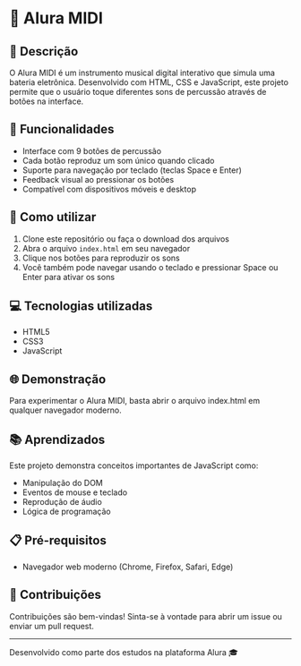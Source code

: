 # 🎵 Alura MIDI

## 📝 Descrição
O Alura MIDI é um instrumento musical digital interativo que simula uma bateria eletrônica. Desenvolvido com HTML, CSS e JavaScript, este projeto permite que o usuário toque diferentes sons de percussão através de botões na interface.

## 🚀 Funcionalidades
- Interface com 9 botões de percussão
- Cada botão reproduz um som único quando clicado
- Suporte para navegação por teclado (teclas Space e Enter)
- Feedback visual ao pressionar os botões
- Compatível com dispositivos móveis e desktop

## 🔧 Como utilizar
1. Clone este repositório ou faça o download dos arquivos
2. Abra o arquivo `index.html` em seu navegador
3. Clique nos botões para reproduzir os sons
4. Você também pode navegar usando o teclado e pressionar Space ou Enter para ativar os sons

## 💻 Tecnologias utilizadas
- HTML5
- CSS3
- JavaScript

## 🌐 Demonstração
Para experimentar o Alura MIDI, basta abrir o arquivo index.html em qualquer navegador moderno.

## 📚 Aprendizados
Este projeto demonstra conceitos importantes de JavaScript como:
- Manipulação do DOM
- Eventos de mouse e teclado
- Reprodução de áudio
- Lógica de programação

## 📋 Pré-requisitos
- Navegador web moderno (Chrome, Firefox, Safari, Edge)

## 🤝 Contribuições
Contribuições são bem-vindas! Sinta-se à vontade para abrir um issue ou enviar um pull request.

---

Desenvolvido como parte dos estudos na plataforma Alura 🎓
